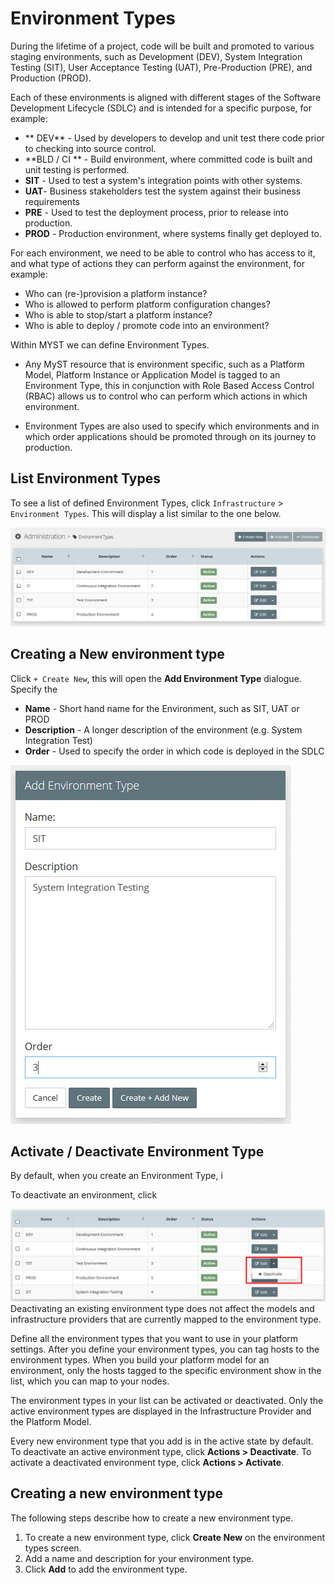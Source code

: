 # Environment Types
During the lifetime of a project, code will be built and promoted to various staging environments, such as Development (DEV), System Integration Testing (SIT), User Acceptance Testing (UAT), Pre-Production (PRE), and Production (PROD).

Each of these environments is aligned with different stages of the Software Development Lifecycle (SDLC) and is intended for a specific purpose, for example:
* ** DEV** - Used by developers to develop and unit test there code prior to checking into source control. 
* **BLD / CI ** - Build environment, where committed code is built and unit testing is performed.
* **SIT** - Used to test a system's integration points with  other systems.
* **UAT**-  Business stakeholders test the system against their  business requirements
* **PRE** - Used to test the deployment process, prior to release into production.
* **PROD** - Production environment, where systems finally get deployed to.

For each environment, we need to be able to control who has access to it, and what type of actions they can perform against the environment, for example:

* Who can (re-)provision a platform instance?
* Who is allowed to perform platform configuration changes?
* Who is able to stop/start a platform instance?
* Who is able to deploy / promote code into an environment?

Within MYST we can define Environment Types. 
* Any MyST resource that is environment specific, such as a Platform Model, Platform Instance or Application Model is tagged to an Environment Type, this in conjunction with Role Based Access Control (RBAC) allows us to control who can perform which actions in which environment.

* Environment Types are also used to specify which environments and in which order applications should be promoted through on its journey to production.


## List Environment Types
To see a list of defined Environment Types, click  `Infrastructure` > `Environment Types`. This will display a list similar to the one below.

![](img/EnvironmentTypeList.PNG)


## Creating a New environment type
Click `+ Create New`, this will open the **Add Environment Type** dialogue. Specify the 

* **Name** - Short hand name for the Environment, such as SIT, UAT or PROD
* **Description** - A longer description of the environment (e.g. System Integration Test)
* **Order** - Used to specify the order in which code is deployed in the SDLC


![](img/EnvironmentTypeAdd.PNG)


## Activate / Deactivate Environment Type
By default, when you create an Environment Type, i

To deactivate an environment, click 

![](img/EnvironmentTypeDeactivate.PNG)
Deactivating an existing environment type does not affect the models and infrastructure providers that are currently mapped to the environment type.

Define all the environment types that you want to use in your platform settings. After you define your environment types, you can tag hosts to the environment types. When you build your platform model for an environment, only the hosts tagged to the specific environment show in the list, which you can map to your nodes.

The environment types in your list can be activated or deactivated. Only the active environment types are displayed in the Infrastructure Provider and the Platform Model. 

Every new environment type that you add is in the active state by default. To deactivate an active environment type, click **Actions > Deactivate**. To activate a deactivated environment type, click **Actions > Activate**.

## Creating a new environment type
The following steps describe how to create a new environment type.

1. To create a new environment type, click **Create New** on the environment types screen.
2. Add a name and description for your environment type.
3. Click **Add** to add the environment type.